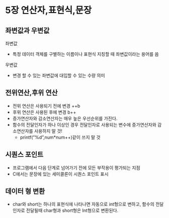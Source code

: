 # 5장 연산자,표현식,문장

## 좌변값과 우변값

좌변값

- 특정 데이터 객체를 구별하는 이름이나 표현식 지칭할 때 좌변값이라는 용어를 씀

우변값

- 변경 할 수 있는 좌변값에 대입할 수 있는 수량 의미

## 전위연산,후위 연산

- 전위 연산은 사용되기 전에 변경 ++b
- 후위 연산은 사용된 후에 변경 b++
- 증가연산자와 감소연산자는 매우 높은 우선순위를 가진다.
- 함수의 전달인자가 하나 이상인 경우 전달인자로 사용되는 변수에 증가연산자와 감소연산자를 사용하지 말 것!
  - printf(”%d”,num\*num++)같이 쓰지 말 것

## 시퀀스 포인트

- 프로그램에서 다음 단계로 넘어가기 전에 모든 부작용이 평가되는 지점
- C에서는 문장에 있는 세미콜론이 시퀀스 포인트 표시

## 데이터 형 변환

- char와 short는 하나의 표현식에 나타나면 자동으로 int형으로 변하고, 함수의 전달인자로 전달될때 char형과 short형은 Int형으로 변환된다.
